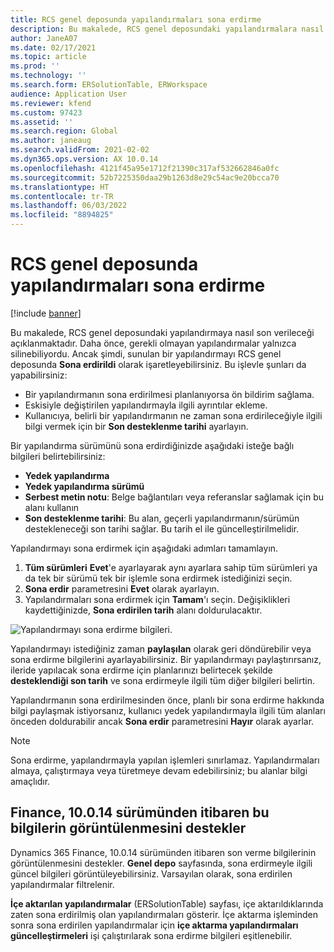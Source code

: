 ```yaml
---
title: RCS genel deposunda yapılandırmaları sona erdirme
description: Bu makalede, RCS genel deposundaki yapılandırmalara nasıl son verileceği açıklanmaktadır.
author: JaneA07
ms.date: 02/17/2021
ms.topic: article
ms.prod: ''
ms.technology: ''
ms.search.form: ERSolutionTable, ERWorkspace
audience: Application User
ms.reviewer: kfend
ms.custom: 97423
ms.assetid: ''
ms.search.region: Global
ms.author: janeaug
ms.search.validFrom: 2021-02-02
ms.dyn365.ops.version: AX 10.0.14
ms.openlocfilehash: 4121f45a95e1712f21390c317af532662846a0fc
ms.sourcegitcommit: 52b7225350daa29b1263d8e29c54ac9e20bcca70
ms.translationtype: HT
ms.contentlocale: tr-TR
ms.lasthandoff: 06/03/2022
ms.locfileid: "8894825"
---
```

# <a name="discontinue-configurations-in-the-rcs-global-repository"></a>RCS genel deposunda yapılandırmaları sona erdirme

[!include [banner](../includes/banner.md)]

Bu makalede, RCS genel deposundaki yapılandırmaya nasıl son verileceği açıklanmaktadır. Daha önce, gerekli olmayan yapılandırmalar yalnızca silinebiliyordu. Ancak şimdi, sunulan bir yapılandırmayı RCS genel deposunda **Sona erdirildi** olarak işaretleyebilirsiniz. Bu işlevle şunları da yapabilirsiniz: 
 
 - Bir yapılandırmanın sona erdirilmesi planlanıyorsa ön bildirim sağlama.
 - Eskisiyle değiştirilen yapılandırmayla ilgili ayrıntılar ekleme.
 - Kullanıcıya, belirli bir yapılandırmanın ne zaman sona erdirileceğiyle ilgili bilgi vermek için bir **Son desteklenme tarihi** ayarlayın.

Bir yapılandırma sürümünü sona erdirdiğinizde aşağıdaki isteğe bağlı bilgileri belirtebilirsiniz:

  - **Yedek yapılandırma**
  - **Yedek yapılandırma sürümü**
  - **Serbest metin notu**: Belge bağlantıları veya referanslar sağlamak için bu alanı kullanın
  - **Son desteklenme tarihi**: Bu alan, geçerli yapılandırmanın/sürümün destekleneceği son tarihi sağlar. Bu tarih el ile güncelleştirilmelidir.
  
Yapılandırmayı sona erdirmek için aşağıdaki adımları tamamlayın. 

1. **Tüm sürümleri** **Evet**'e ayarlayarak aynı ayarlara sahip tüm sürümleri ya da tek bir sürümü tek bir işlemle sona erdirmek istediğinizi seçin. 
2. **Sona erdir** parametresini **Evet** olarak ayarlayın.
3. Yapılandırmaları sona erdirmek için **Tamam**'ı seçin. Değişiklikleri kaydettiğinizde, **Sona erdirilen tarih** alanı doldurulacaktır.

![Yapılandırmayı sona erdirme bilgileri.](media/Discontinue-details-2.png)
  
Yapılandırmayı istediğiniz zaman **paylaşılan** olarak geri döndürebilir veya sona erdirme bilgilerini ayarlayabilirsiniz. Bir yapılandırmayı paylaştırırsanız, ileride yapılacak sona erdirme için planlarınızı belirtecek şekilde **desteklendiği son tarih** ve sona erdirmeyle ilgili tüm diğer bilgileri belirtin.

Yapılandırmanın sona erdirilmesinden önce, planlı bir sona erdirme hakkında bilgi paylaşmak istiyorsanız, kullanıcı yedek yapılandırmayla ilgili tüm alanları önceden doldurabilir ancak **Sona erdir** parametresini **Hayır** olarak ayarlar.

> [!NOTE]
> Sona erdirme, yapılandırmayla yapılan işlemleri sınırlamaz. Yapılandırmaları almaya, çalıştırmaya veya türetmeye devam edebilirsiniz; bu alanlar bilgi amaçlıdır.

## <a name="finance-supports-displaying-this-information-starting-in-version-10014"></a>Finance, 10.0.14 sürümünden itibaren bu bilgilerin görüntülenmesini destekler

Dynamics 365 Finance, 10.0.14 sürümünden itibaren son verme bilgilerinin görüntülenmesini destekler. **Genel depo** sayfasında, sona erdirmeyle ilgili güncel bilgileri görüntüleyebilirsiniz. Varsayılan olarak, sona erdirilen yapılandırmalar filtrelenir.
  
**İçe aktarılan yapılandırmalar** (ERSolutionTable) sayfası, içe aktarıldıklarında zaten sona erdirilmiş olan yapılandırmaları gösterir. İçe aktarma işleminden sonra sona erdirilen yapılandırmalar için **içe aktarma yapılandırmaları güncelleştirmeleri** işi çalıştırılarak sona erdirme bilgileri eşitlenebilir.


